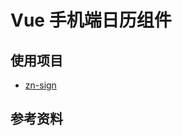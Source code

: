 # Vue 手机端日历组件

## 使用项目

+ [zn-sign](https://gitee.com/weblife/zj-zn-sign/tree/master/src/components/vue-event-calendar)

## 参考资料